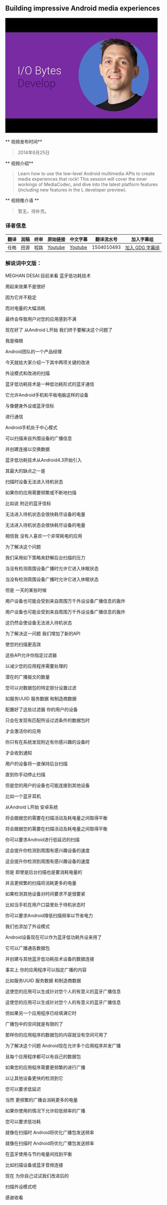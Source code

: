 ## Building impressive Android media experiences

![video_screenshot](images/CrskWnKG8pk.jpg) 

** 视频发布时间**
 
> 2014年6月25日

** 视频介绍**

> Learn how to use the low-level Android multimedia APIs to create media experiences that rock! This session will cover the inner workings of MediaCodec, and dive into the latest platform features (including new features in the L developer preview).

** 视频推介语 **

>  暂无，待补充。

### 译者信息 

| 翻译 | 润稿 | 终审 | 原始链接 | 中文字幕 |  翻译流水号  |  加入字幕组  |
| ----|----|----|----|----|----|----|
| 任皓 | 田源 | 程路 | [ Youtube ]( https://www.youtube.com/watch?v=CrskWnKG8pk ) | [ Youtube ](https://www.youtube.com/watch?v=zPPM76yvTVQ) | 1504010493 | [ 加入 GDG 字幕组 ]( http://www.gfansub.com/join_translator ) |


### 解说词中文版：

MEGHAN DESAI:目前来看  蓝牙低功耗技术

用起来效果不是很好

因为它并不稳定

而对电量的大幅消耗

最终会导致用户对您的应用感到不满

现在好了  从Android L开始  我们终于要解决这个问题了

我是梅根

Android团队的一个产品经理

今天就给大家介绍一下其中两项关键的改进

外设模式和改进的扫描

蓝牙低功耗技术是一种低功耗形式的蓝牙通信

它允许Android手机和平板电脑这样的设备

与像健身外设或蓝牙信标

进行通信

Android手机处于中心模式

可以扫描来自外围设备的广播信息

并创建连接以交换数据

蓝牙低功耗技术从Android4.3开始引入

其最大的缺点之一是

扫描时设备无法进入待机状态

如果你的应用需要频繁或不断地扫描

比如说   附近的蓝牙信标

无法进入待机状态会很快耗尽设备的电量

无法进入待机状态会很快耗尽设备的电量

相信我   没有人喜欢一个非常耗电的应用

为了解决这个问题

我们采用如下策略来舒解后台扫描的压力

当没有检测周围设备广播时允许它进入休眠状态

当没有检测周围设备广播时允许它进入休眠状态

但是   一天的某些时候

用户设备也可能会受到来自周围万千外设设备广播信息的轰炸

用户设备也可能会受到来自周围万千外设设备广播信息的轰炸

这仍然会使设备无法进入待机状态

为了解决这一问题   我们增加了新的API

使您的扫描更高效

这些API允许你指定过滤器

以减少您的应用程序需要处理的

潜在的广播报文的数量

您可以对数据包的特定部分设置过滤

如服务UUID  服务数据  和制造商数据

配置好了这些过滤器  你的用户的设备

只会在发现有匹配所设过滤条件的数据包时

才会激活你的应用

你只有在系统发现附近有你感兴趣的设备时

才会收到通知

用户的设备将一直保持后台扫描

直到你手动停止扫描

但是您的用户的设备也可能连接到其他设备

比如一个蓝牙耳机

从Android L开始 安卓系统

将会跟据您的需要在扫描活动及耗电量之间取得平衡

将会跟据您的需要在扫描活动及耗电量之间取得平衡

你可以要求Android进行低延迟的扫描

这会提升你检测到周围有感兴趣设备的速度

这会提升你检测到周围有感兴趣设备的速度

但是  即使是后台扫描也是要消耗电量的

并且更频繁的扫描将消耗更多的电量

如果检测其他设备对时间要求不是很要紧

比如当手机在用户口袋里处于待机状态时

你可以要求Android降低扫描频率以节省电力

我们也添加了外设模式

Android设备现在可以作为蓝牙低功耗外设来用了

它可以广播通告数据包

并创建与其他蓝牙低功耗技术设备的数据连接

事实上   你的应用程序可以指定广播的内容

比如服务UUID  服务数据  和制造商数据

这使您的应用可以生成针对您个人的有意义的蓝牙广播信息

这使您的应用可以生成针对您个人的有意义的蓝牙广播信息

但如果另一个应用程序已经填满它时

广播包中的空间就是有限的了

那样你的应用程序的数据包的内容就没有空间可用了

为了解决这个问题  Android现在允许多个应用程序并发广播

且每个应用程序都可以有自己的数据包

如果您的应用程序需要更频繁的进行广播

以让其他设备更快的检测到它

您可以要求低延迟

当然  更频繁的广播会消耗更多的电量

如果你使用的情况下允许较低频率的广播

您可以要求低功耗

就像在扫描时  Android将优化广播包发送频率

就像在扫描时  Android将优化广播包发送频率

在蓝牙使用与节约电量间找到平衡

比如扫描设备或蓝牙音频连接

现在   为你自己试试我们改进后的

扫描外设模式吧

感谢收看